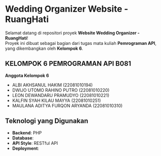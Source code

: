 # Wedding Organizer Website - RuangHati
Selamat datang di repositori proyek **Website Wedding Organizer - RuangHati**!  
Proyek ini dibuat sebagai bagian dari tugas mata kuliah **Pemrograman API**, yang dikembangkan oleh **Kelompok 6**.

## KELOMPOK 6 PEMROGRAMAN API B081
**Anggota Kelompok 6**
- ALBI AKHSANUL HAKIM (22081010194)
- DWIJO UTOMO RAHINO PUTRO (22081010220)
- LEON DEWANDARU PRAMUDYO (22081010221)
- KALFIN SYAH KILAU MAYYA (22081010251)
- MAULANA ADITYA FURQON ARYANDA (22081010310)

## Teknologi yang Digunakan
- **Backend**: PHP 
- **Database**: 
- **API Style**: RESTful API
- **Deployment**: 
